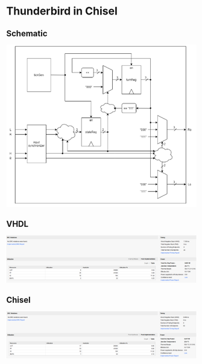 # Thunderbird in Chisel
## Schematic
![](Thunderbird.png)
## VHDL
![](vhdl.png)
## Chisel
![](chisel.png)